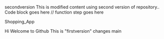 secondversion
This is modified content using second version of repository..
Code block goes here
// function step goes here

 Shopping_App

Hi Welcome to Github
This is "firstversion" changes
main
